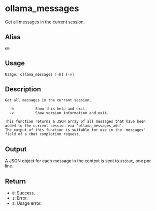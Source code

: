 # ollama_messages

Get all messages in the current session.

## Alias

`om`

## Usage
```
Usage: ollama_messages [-h] [-v]
```

## Description
```
Get all messages in the current session.

  -h          Show this help and exit.
  -v          Show version information and exit.

This function returns a JSON array of all messages that have been added to the current session via 'ollama_messages_add'.
The output of this function is suitable for use in the 'messages' field of a chat completion request.
```

## Output
A JSON object for each message in the context is sent to `stdout`, one per line.

## Return
* `0`: Success.
* `1`: Error.
* `2`: Usage error.
